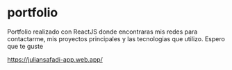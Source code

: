 # portfolio


Portfolio realizado con ReactJS donde encontraras mis redes para contactarme, mis proyectos principales y las tecnologias que utilizo. Espero que te guste


https://juliansafadi-app.web.app/
